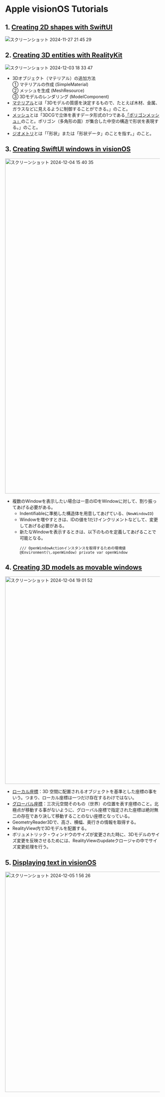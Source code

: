 # Apple visionOS Tutorials
## 1. [Creating 2D shapes with SwiftUI](https://developer.apple.com/documentation/visionos/creating-2d-shapes-in-visionos-with-swiftui)
![スクリーンショット 2024-11-27 21 45 29](https://github.com/user-attachments/assets/1c8f492f-d204-469f-b168-5b8c01d0946e)

## 2. [Creating 3D entities with RealityKit](https://developer.apple.com/documentation/visionos/creating-3d-shapes-in-visionos-with-realitykit)
![スクリーンショット 2024-12-03 18 33 47](https://github.com/user-attachments/assets/3cea144f-5ce8-4925-b7ee-4ffcf6d3dc7a)

- 3Dオブジェクト（マテリアル）の追加方法   
  ① マテリアルの作成 (SimpleMaterial)  
  ② メッシュを生成 (MeshResource)  
  ③ 3Dモデルのレンダリング (ModelComponent)
- [マテリアル](https://cgworld.jp/terms/%E3%83%9E%E3%83%86%E3%83%AA%E3%82%A2%E3%83%AB%EF%BC%8FMaterial.html#:~:text=%E3%83%9E%E3%83%86%E3%83%AA%E3%82%A2%E3%83%AB%EF%BC%88material%EF%BC%89%20%E3%81%AF%E3%80%813D,%E3%81%AE%E8%A1%A8%E7%8F%BE%E3%81%8C%E5%AE%9F%E7%8F%BE%E3%81%A7%E3%81%8D%E3%82%8B%E3%80%82)とは「3Dモデルの質感を決定するもので、たとえば木材、金属、ガラスなどに見えるように制御することができる。」のこと。
- [メッシュ](https://forest.watch.impress.co.jp/docs/serial/blenderwthing/1423222.html#:~:text=%E5%85%A8%E3%82%B8%E3%82%AA%E3%83%A1%E3%83%88%E3%83%AA-,%E3%83%A1%E3%83%83%E3%82%B7%E3%83%A5,-3DCG%E3%81%A7%E7%AB%8B%E4%BD%93)とは「3DCGで立体を表すデータ形式の1つである[「ポリゴンメッシュ」](https://ja.wikipedia.org/wiki/%E3%83%9D%E3%83%AA%E3%82%B4%E3%83%B3%E3%83%A1%E3%83%83%E3%82%B7%E3%83%A5)のこと。ポリゴン（多角形の面）が集合した中空の構造で形状を表現する。」のこと。
- [ジオメトリ](https://forest.watch.impress.co.jp/docs/serial/blenderwthing/1423222.html#:~:text=Web%E3%80%8D%E3%82%92%E6%A4%9C%E8%A8%BC%EF%BC%81-,%E3%82%B8%E3%82%AA%E3%83%A1%E3%83%88%E3%83%AA,-%E3%80%8C%E5%BD%A2%E7%8A%B6%E3%80%8D%E3%81%BE%E3%81%9F%E3%81%AF%E3%80%8C%E5%BD%A2%E7%8A%B6)とは「「形状」または「形状データ」のことを指す。」のこと。
  
## 3. [Creating SwiftUI windows in visionOS](https://developer.apple.com/documentation/visionos/creating-a-new-swiftui-window-in-visionos)
<img width="1092" alt="スクリーンショット 2024-12-04 15 40 35" src="https://github.com/user-attachments/assets/2ea73ad2-336b-48b2-8e52-18cf3dd10e9b">

- 複数のWindowを表示したい場合は一意のIDをWindowに対して、割り振ってあげる必要がある。
  - Indentifiableに準拠した構造体を用意してあげている、(`NewWindowID`)
  - Windowを増やすときは、IDの値を1だけインクリメントなどして、変更してあげる必要がある。
  - 新たなWindowを表示するときは、以下のものを定義してあげることで可能となる。
    ```swift:
    /// OpenWindowActionインスタンスを取得するための環境値
    @Environment(\.openWindow) private var openWindow
    ```
## 4. [Creating 3D models as movable windows](https://developer.apple.com/documentation/visionos/creating-a-volumetric-window-in-visionos)
<img width="676" alt="スクリーンショット 2024-12-04 19 01 52" src="https://github.com/user-attachments/assets/1c0f1c1c-272d-49f9-9ee9-fc1a861cc7e6">

- [ローカル座標](http://3dcg.homeip.net/3d_process/3d_Process_coordinate.php#:~:text=%E3%81%8C%E3%81%82%E3%82%8A%E3%81%BE%E3%81%99-,%E3%83%AD%E3%83%BC%E3%82%AB%E3%83%AB%E5%BA%A7%E6%A8%99,-%E3%83%AD%E3%83%BC%E3%82%AB%E3%83%AB%E5%BA%A7%E6%A8%99%E3%81%A8)：3D 空間に配置されるオブジェクトを基準とした座標の事をいう。つまり、ローカル座標は一つだけ存在するわけではない。
- [グローバル座標](http://3dcg.homeip.net/3d_process/3d_Process_coordinate.php#:~:text=%E3%81%84%E3%82%8B%E3%81%8B%E3%82%89%E3%81%A7%E3%81%99%E3%80%82-,%E3%82%B0%E3%83%AD%E3%83%BC%E3%83%90%E3%83%AB%E5%BA%A7%E6%A8%99,-%E3%82%B0%E3%83%AD%E3%83%BC%E3%83%90%E3%83%AB%E5%BA%A7%E6%A8%99%E3%81%A8)：三次元空間そのもの（世界）の位置を表す座標のこと。北極点が移動する事がないように、グローバル座標で指定された座標は絶対無二の存在であり決して移動することのない座標となっている。
- GeometryReader3Dで、高さ、横幅、奥行きの情報を取得する。
- RealityView内で3Dモデルを配置する。
- ボリュメトリック・ウィンドウのサイズが変更された時に、3Dモデルのサイズ変更を反映させるためには、RealityViewのupdateクロージャの中でサイズ変更処理を行う。

## 5. [Displaying text in visionOS](https://developer.apple.com/documentation/visionos/displaying-text-in-visionos)
<img width="718" alt="スクリーンショット 2024-12-05 1 56 26" src="https://github.com/user-attachments/assets/edf9845a-c3da-4efe-995c-2332ef20b28a">
